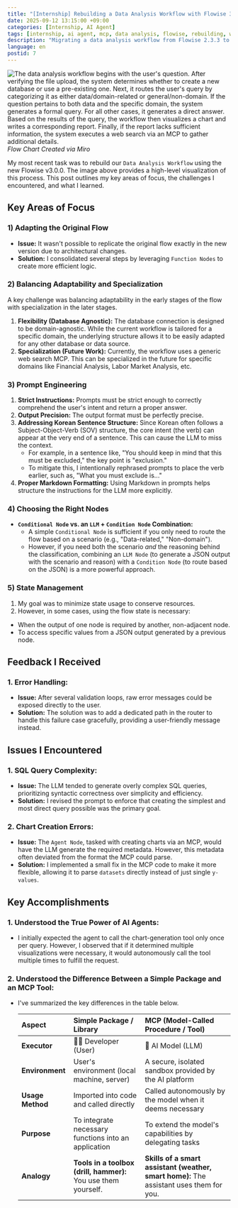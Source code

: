 ```yaml
---
title: "[Internship] Rebuilding a Data Analysis Workflow with Flowise 3.0.0" 
date: 2025-09-12 13:15:00 +09:00 
categories: [Internship, AI Agent] 
tags: [internship, ai agent, mcp, data analysis, flowise, rebuilding, workflow, ai] 
description: "Migrating a data analysis workflow from Flowise 2.3.3 to the new Agentflow in Flowise 3.0.0." 
language: en 
postid: 7
---
```


![The data analysis workflow begins with the user's question. After verifying the file upload, the system determines whether to create a new database or use a pre-existing one. Next, it routes the user's query by categorizing it as either data/domain-related or general/non-domain. If the question pertains to both data and the specific domain, the system generates a formal query. For all other cases, it generates a direct answer. Based on the results of the query, the workflow then visualizes a chart and writes a corresponding report. Finally, if the report lacks sufficient information, the system executes a web search via an MCP to gather additional details.](../assets/img/2025-09-12/data_analysis_workflow.jpg)_Flow Chart Created via Miro_

My most recent task was to rebuild our `Data Analysis Workflow` using the new Flowise v3.0.0. The image above provides a high-level visualization of this process. This post outlines my key areas of focus, the challenges I encountered, and what I learned.

## **Key Areas of Focus**

### 1) Adapting the Original Flow

* **Issue:** It wasn't possible to replicate the original flow exactly in the new version due to architectural changes.
* **Solution:** I consolidated several steps by leveraging `Function Nodes` to create more efficient logic.

### 2) Balancing Adaptability and Specialization

A key challenge was balancing adaptability in the early stages of the flow with specialization in the later stages.

1.  **Flexibility (Database Agnostic):** The database connection is designed to be domain-agnostic. While the current workflow is tailored for a specific domain, the underlying structure allows it to be easily adapted for any other database or data source.
2.  **Specialization (Future Work):** Currently, the workflow uses a generic web search MCP. This can be specialized in the future for specific domains like Financial Analysis, Labor Market Analysis, etc.

### 3) Prompt Engineering

1.  **Strict Instructions:** Prompts must be strict enough to correctly comprehend the user's intent and return a proper answer.
2.  **Output Precision:** The output format must be perfectly precise.
3.  **Addressing Korean Sentence Structure:** Since Korean often follows a Subject-Object-Verb (SOV) structure, the core intent (the verb) can appear at the very end of a sentence. This can cause the LLM to miss the context.
    * For example, in a sentence like, "You should keep in mind that this must be excluded," the key point is "exclusion."
    * To mitigate this, I intentionally rephrased prompts to place the verb earlier, such as, "What you must exclude is..."
4.  **Proper Markdown Formatting:** Using Markdown in prompts helps structure the instructions for the LLM more explicitly.

### 4) Choosing the Right Nodes

* **`Conditional Node` vs. an `LLM` + `Condition Node` Combination:**
    * A simple `Conditional Node` is sufficient if you only need to route the flow based on a scenario (e.g., "Data-related," "Non-domain").
    * However, if you need both the scenario *and* the reasoning behind the classification, combining an `LLM Node` (to generate a JSON output with the scenario and reason) with a `Condition Node` (to route based on the JSON) is a more powerful approach.

### 5) State Management

1.  My goal was to minimize state usage to conserve resources.
2.  However, in some cases, using the flow state is necessary:
* When the output of one node is required by another, non-adjacent node.
* To access specific values from a JSON output generated by a previous node.

## **Feedback I Received**

### 1. Error Handling:
* **Issue:** After several validation loops, raw error messages could be exposed directly to the user.
* **Solution:** The solution was to add a dedicated path in the router to handle this failure case gracefully, providing a user-friendly message instead.

## **Issues I Encountered**

### 1. SQL Query Complexity:
* **Issue:** The LLM tended to generate overly complex SQL queries, prioritizing syntactic correctness over simplicity and efficiency.
* **Solution:** I revised the prompt to enforce that creating the simplest and most direct query possible was the primary goal.
### 2. Chart Creation Errors:
* **Issue:** The `Agent Node`, tasked with creating charts via an MCP, would have the LLM generate the required metadata. However, this metadata often deviated from the format the MCP could parse.
* **Solution:** I implemented a small fix in the MCP code to make it more flexible, allowing it to parse `datasets` directly instead of just single `y-values`.

## **Key Accomplishments**

### 1. Understood the True Power of AI Agents:
- I initially expected the agent to call the chart-generation tool only once per query. However, I observed that if it determined multiple visualizations were necessary, it would autonomously call the tool multiple times to fulfill the request.

### 2. Understood the Difference Between a Simple Package and an MCP Tool:
      
- I've summarized the key differences in the table below.

    | Aspect | **Simple Package / Library** | **MCP (Model-Called Procedure / Tool)** |
    | :--- | :--- | :--- |
    | **Executor** | 👨‍💻 Developer (User) | 🤖 AI Model (LLM) |
    | **Environment** | User's environment (local machine, server) | A secure, isolated sandbox provided by the AI platform |
    | **Usage Method** | Imported into code and called directly | Called autonomously by the model when it deems necessary |
    | **Purpose** | To integrate necessary functions into an application | To extend the model's capabilities by delegating tasks |
    | **Analogy** | **Tools in a toolbox (drill, hammer):** You use them yourself. | **Skills of a smart assistant (weather, smart home):** The assistant uses them for you. |

